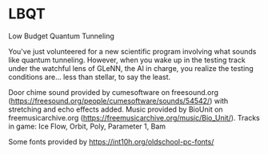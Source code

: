 # LBQT
Low Budget Quantum Tunneling

You've just volunteered for a new scientific program involving what sounds like quantum tunneling. However, when you wake up in the testing track under the watchful lens of GLeNN, the AI in charge, you realize the testing conditions are... less than stellar, to say the least.

Door chime sound provided by cumesoftware on freesound.org (https://freesound.org/people/cumesoftware/sounds/54542/) with stretching and echo effects added.
Music provided by BioUnit on freemusicarchive.org (https://freemusicarchive.org/music/Bio_Unit/). Tracks in game: Ice Flow, Orbit, Poly, Parameter 1, Bam

Some fonts provided by https://int10h.org/oldschool-pc-fonts/
